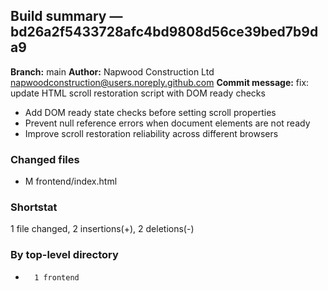 ## Build summary — bd26a2f5433728afc4bd9808d56ce39bed7b9da9

**Branch:** main
**Author:** Napwood Construction Ltd <napwoodconstruction@users.noreply.github.com>
**Commit message:** fix: update HTML scroll restoration script with DOM ready checks

- Add DOM ready state checks before setting scroll properties
- Prevent null reference errors when document elements are not ready
- Improve scroll restoration reliability across different browsers

### Changed files
 - M	frontend/index.html

### Shortstat
 1 file changed, 2 insertions(+), 2 deletions(-)

### By top-level directory
 -       1 frontend
